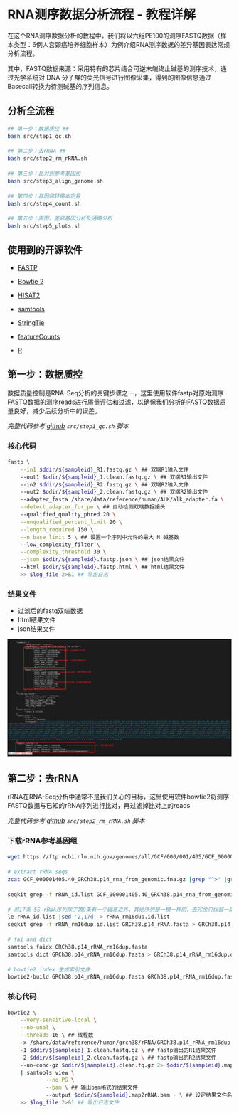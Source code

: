 # RNA测序数据分析流程 - 教程详解
在这个RNA测序数据分析的教程中，我们将以六组PE100的测序FASTQ数据（样本类型：6例人宫颈癌培养细胞样本）为例介绍RNA测序数据的差异基因表达常规分析流程。

其中，FASTQ数据来源：采用特有的芯片结合可逆末端终止碱基的测序技术，通过光学系统对 DNA 分子群的荧光信号进行图像采集，得到的图像信息通过 Basecall转换为待测碱基的序列信息。

## 分析全流程 ##

```bash
## 第一步：数据质控 ##
bash src/step1_qc.sh

## 第二步：去rRNA ##
bash src/step2_rm_rRNA.sh

## 第三步：比对到参考基因组
bash src/step3_align_genome.sh

## 第四步：基因和转路本定量
bash src/step4_count.sh

## 第五步：画图，差异基因分析及通路分析
bash src/step5_plots.sh
```

## 使用到的开源软件 ##
- [FASTP](https://github.com/OpenGene/fastp)

- [Bowtie 2](https://bowtie-bio.sourceforge.net/bowtie2/index.shtml)

- [HISAT2](https://daehwankimlab.github.io/hisat2/)

- [samtools](https://github.com/samtools/samtools)

- [StringTie](https://ccb.jhu.edu/software/stringtie/)

- [featureCounts](https://subread.sourceforge.net/featureCounts.html)

- [R](https://www.r-project.org/)

## 第一步：数据质控 ##
数据质量控制是RNA-Seq分析的关键步骤之一，这里使用软件fastp对原始测序FASTQ数据的测序reads进行质量评估和过滤，以确保我们分析的FASTQ数据质量良好，减少后续分析中的误差。

*完整代码参考 [github](https://github.com/RachelYue96/RNA-SEQ-tutorial) `src/step1_qc.sh` 脚本*

### 核心代码 ###
```bash
fastp \
    --in1 $ddir/${sampleid}_R1.fastq.gz \ ## 双端R1输入文件
    --out1 $odir/${sampleid}_1.clean.fastq.gz \ ## 双端R1输出文件
    --in2 $ddir/${sampleid}_R2.fastq.gz \ ## 双端R2输入文件
    --out2 $odir/${sampleid}_2.clean.fastq.gz \ ## 双端R2输出文件
    --adapter_fasta /share/data/reference/human/ALK/alk_adapter.fa \
    --detect_adapter_for_pe \ ## 自动检测双端数据接头
    --qualified_quality_phred 20 \
    --unqualified_percent_limit 20 \
    --length_required 150 \
    --n_base_limit 5 \ ## 设置一个序列中允许的最大 N 碱基数
    --low_complexity_filter \
    --complexity_threshold 30 \
    --json $odir/${sampleid}.fastp.json \ ## json结果文件
    --html $odir/${sampleid}.fastp.html \ ## html结果文件
    >> $log_file 2>&1 ## 导出日志
```

### 结果文件 ###
- 过滤后的fastq双端数据
- html结果文件
- json结果文件 </br>

![Page Preview](images/json_result.png)

## 第二步：去rRNA ##
rRNA在RNA-Seq分析中通常不是我们关心的目标，这里使用软件bowtie2将测序FASTQ数据与已知的rRNA序列进行比对，再过滤掉比对上的reads

*完整代码参考 [github](https://github.com/RachelYue96/RNA-SEQ-tutorial) `src/step2_rm_rRNA.sh` 脚本*

### 下载rRNA参考基因组 ###
```bash
wget https://ftp.ncbi.nlm.nih.gov/genomes/all/GCF/000/001/405/GCF_000001405.40_GRCh38.p14/GCF_000001405.40_GRCh38.p14_rna_from_genomic.fna.gz

# extract rRNA seqs
zcat GCF_000001405.40_GRCh38.p14_rna_from_genomic.fna.gz |grep "^>" |grep "gbkey=rRNA" | awk '{print $1}'|sed 's/>//g' > rRNA_id.list

seqkit grep -f rRNA_id.list GCF_000001405.40_GRCh38.p14_rna_from_genomic.fna.gz > GRCh38.p14_rRNA.fasta #~3s

# 前17条 5S rRNA序列除了第9条有一个碱基之外，其他序列是一模一样的，去冗余只保留一条
le rRNA_id.list |sed '2,17d' > rRNA_rm16dup.id.list
seqkit grep -f rRNA_rm16dup.id.list GRCh38.p14_rRNA.fasta > GRCh38.p14_rRNA_rm16dup.fasta

# fai and dict
samtools faidx GRCh38.p14_rRNA_rm16dup.fasta
samtools dict GRCh38.p14_rRNA_rm16dup.fasta > GRCh38.p14_rRNA_rm16dup.dict

# bowtie2 index 生成索引文件
bowtie2-build GRCh38.p14_rRNA_rm16dup.fasta GRCh38.p14_rRNA_rm16dup.fasta #~2s
```
### 核心代码 ###
```bash
bowtie2 \
    --very-sensitive-local \
    --no-unal \
    --threads 16 \ ## 线程数
    -x /share/data/reference/human/grch38/rRNA/GRCh38.p14_rRNA_rm16dup.fasta \ ## 参考基因组
    -1 $ddir/${sampleid}_1.clean.fastq.gz \ ## fastp输出的R1结果文件
    -2 $ddir/${sampleid}_2.clean.fastq.gz \ ## fastp输出的R2结果文件
    --un-conc-gz $odir/${sampleid}.clean.fq.gz 2> $odir/${sampleid}.map2rRNAstats.txt \
    | samtools view \
            --no-PG \
            --bam \ ## 输出bam格式的结果文件
            --output $odir/${sampleid}.map2rRNA.bam - \ ## 设定结果文件名
    >> $log_file 2>&1 ## 导出日志文件
```





